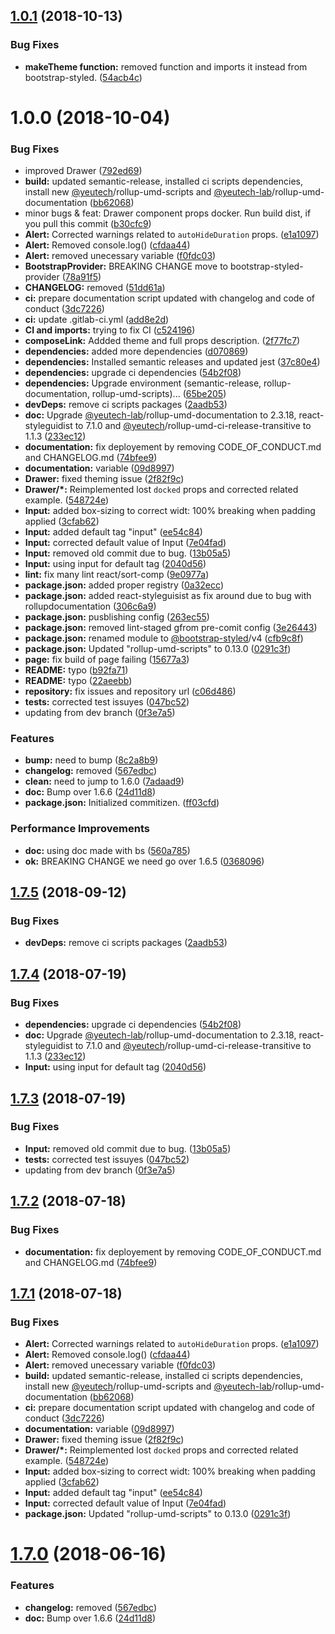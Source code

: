 ## [1.0.1](https://module.kopaxgroup.com/bootstrap-styled/v4/compare/v1.0.0...v1.0.1) (2018-10-13)


### Bug Fixes

* **makeTheme function:** removed function and imports it instead from bootstrap-styled. ([54acb4c](https://module.kopaxgroup.com/bootstrap-styled/v4/commit/54acb4c))

# 1.0.0 (2018-10-04)


### Bug Fixes

* improved Drawer ([792ed69](https://module.kopaxgroup.com/bootstrap-styled/v4/commit/792ed69))
* **build:** updated semantic-release, installed ci scripts dependencies, install new [@yeutech](https://module.kopaxgroup.com/yeutech)/rollup-umd-scripts and [@yeutech-lab](https://module.kopaxgroup.com/yeutech-lab)/rollup-umd-documentation ([bb62068](https://module.kopaxgroup.com/bootstrap-styled/v4/commit/bb62068))
* minor bugs & feat: Drawer component props docker. Run build dist, if you pull this commit ([b30cfc9](https://module.kopaxgroup.com/bootstrap-styled/v4/commit/b30cfc9))
* **Alert:** Corrected warnings related to `autoHideDuration` props. ([e1a1097](https://module.kopaxgroup.com/bootstrap-styled/v4/commit/e1a1097))
* **Alert:** Removed console.log() ([cfdaa44](https://module.kopaxgroup.com/bootstrap-styled/v4/commit/cfdaa44))
* **Alert:** removed unecessary variable ([f0fdc03](https://module.kopaxgroup.com/bootstrap-styled/v4/commit/f0fdc03))
* **BootstrapProvider:** BREAKING CHANGE move to bootstrap-styled-provider ([78a91f5](https://module.kopaxgroup.com/bootstrap-styled/v4/commit/78a91f5))
* **CHANGELOG:** removed ([51dd61a](https://module.kopaxgroup.com/bootstrap-styled/v4/commit/51dd61a))
* **ci:** prepare documentation script updated with changelog and code of conduct ([3dc7226](https://module.kopaxgroup.com/bootstrap-styled/v4/commit/3dc7226))
* **ci:** update .gitlab-ci.yml ([add8e2d](https://module.kopaxgroup.com/bootstrap-styled/v4/commit/add8e2d))
* **CI and imports:** trying to fix CI ([c524196](https://module.kopaxgroup.com/bootstrap-styled/v4/commit/c524196))
* **composeLink:** Addded theme and full props description. ([2f77fc7](https://module.kopaxgroup.com/bootstrap-styled/v4/commit/2f77fc7))
* **dependencies:** added more dependencies ([d070869](https://module.kopaxgroup.com/bootstrap-styled/v4/commit/d070869))
* **dependencies:** Installed semantic releases and updated jest ([37c80e4](https://module.kopaxgroup.com/bootstrap-styled/v4/commit/37c80e4))
* **dependencies:** upgrade ci dependencies ([54b2f08](https://module.kopaxgroup.com/bootstrap-styled/v4/commit/54b2f08))
* **dependencies:** Upgrade environment (semantic-release, rollup-documentation, rollup-umd-scripts)... ([65be205](https://module.kopaxgroup.com/bootstrap-styled/v4/commit/65be205))
* **devDeps:** remove ci scripts packages ([2aadb53](https://module.kopaxgroup.com/bootstrap-styled/v4/commit/2aadb53))
* **doc:** Upgrade [@yeutech-lab](https://module.kopaxgroup.com/yeutech-lab)/rollup-umd-documentation to 2.3.18, react-styleguidist to 7.1.0 and [@yeutech](https://module.kopaxgroup.com/yeutech)/rollup-umd-ci-release-transitive to 1.1.3 ([233ec12](https://module.kopaxgroup.com/bootstrap-styled/v4/commit/233ec12))
* **documentation:** fix deployement by removing CODE_OF_CONDUCT.md and CHANGELOG.md ([74bfee9](https://module.kopaxgroup.com/bootstrap-styled/v4/commit/74bfee9))
* **documentation:** variable ([09d8997](https://module.kopaxgroup.com/bootstrap-styled/v4/commit/09d8997))
* **Drawer:** fixed theming issue ([2f82f9c](https://module.kopaxgroup.com/bootstrap-styled/v4/commit/2f82f9c))
* **Drawer/*:** Reimplemented lost `docked` props and corrected related example. ([548724e](https://module.kopaxgroup.com/bootstrap-styled/v4/commit/548724e))
* **Input:** added box-sizing to correct widt: 100% breaking when padding applied ([3cfab62](https://module.kopaxgroup.com/bootstrap-styled/v4/commit/3cfab62))
* **Input:** added default tag "input" ([ee54c84](https://module.kopaxgroup.com/bootstrap-styled/v4/commit/ee54c84))
* **Input:** corrected default value of Input ([7e04fad](https://module.kopaxgroup.com/bootstrap-styled/v4/commit/7e04fad))
* **Input:** removed old commit due to bug. ([13b05a5](https://module.kopaxgroup.com/bootstrap-styled/v4/commit/13b05a5))
* **Input:** using input for default tag ([2040d56](https://module.kopaxgroup.com/bootstrap-styled/v4/commit/2040d56))
* **lint:** fix many lint react/sort-comp ([9e0977a](https://module.kopaxgroup.com/bootstrap-styled/v4/commit/9e0977a))
* **package.json:** added proper registry ([0a32ecc](https://module.kopaxgroup.com/bootstrap-styled/v4/commit/0a32ecc))
* **package.json:** added react-styleguisist as fix around due to bug with rollupdocumentation ([306c6a9](https://module.kopaxgroup.com/bootstrap-styled/v4/commit/306c6a9))
* **package.json:** pusblishing config ([263ec55](https://module.kopaxgroup.com/bootstrap-styled/v4/commit/263ec55))
* **package.json:** removed lint-staged gfrom pre-comit config ([3e26443](https://module.kopaxgroup.com/bootstrap-styled/v4/commit/3e26443))
* **package.json:** renamed module to [@bootstrap-styled](https://module.kopaxgroup.com/bootstrap-styled)/v4 ([cfb9c8f](https://module.kopaxgroup.com/bootstrap-styled/v4/commit/cfb9c8f))
* **package.json:** Updated "rollup-umd-scripts" to 0.13.0 ([0291c3f](https://module.kopaxgroup.com/bootstrap-styled/v4/commit/0291c3f))
* **page:** fix build of page failing ([15677a3](https://module.kopaxgroup.com/bootstrap-styled/v4/commit/15677a3))
* **README:** typo ([b92fa71](https://module.kopaxgroup.com/bootstrap-styled/v4/commit/b92fa71))
* **README:** typo ([22aeebb](https://module.kopaxgroup.com/bootstrap-styled/v4/commit/22aeebb))
* **repository:** fix issues and repository url ([c06d486](https://module.kopaxgroup.com/bootstrap-styled/v4/commit/c06d486))
* **tests:** corrected test issuyes ([047bc52](https://module.kopaxgroup.com/bootstrap-styled/v4/commit/047bc52))
* updating from dev branch ([0f3e7a5](https://module.kopaxgroup.com/bootstrap-styled/v4/commit/0f3e7a5))


### Features

* **bump:** need to bump ([8c2a8b9](https://module.kopaxgroup.com/bootstrap-styled/v4/commit/8c2a8b9))
* **changelog:** removed ([567edbc](https://module.kopaxgroup.com/bootstrap-styled/v4/commit/567edbc))
* **clean:** need to jump to 1.6.0 ([7adaad9](https://module.kopaxgroup.com/bootstrap-styled/v4/commit/7adaad9))
* **doc:** Bump over 1.6.6 ([24d11d8](https://module.kopaxgroup.com/bootstrap-styled/v4/commit/24d11d8))
* **package.json:** Initialized commitizen. ([ff03cfd](https://module.kopaxgroup.com/bootstrap-styled/v4/commit/ff03cfd))


### Performance Improvements

* **doc:** using doc made with bs ([560a785](https://module.kopaxgroup.com/bootstrap-styled/v4/commit/560a785))
* **ok:** BREAKING CHANGE we need go over 1.6.5 ([0368096](https://module.kopaxgroup.com/bootstrap-styled/v4/commit/0368096))

## [1.7.5](https://module.kopaxgroup.com/bootstrap-styled/bootstrap-styled.yeutech.com/compare/v1.7.4...v1.7.5) (2018-09-12)


### Bug Fixes

* **devDeps:** remove ci scripts packages ([2aadb53](https://module.kopaxgroup.com/bootstrap-styled/bootstrap-styled.yeutech.com/commit/2aadb53))

## [1.7.4](https://module.kopaxgroup.com/bootstrap-styled/bootstrap-styled.yeutech.com/compare/v1.7.3...v1.7.4) (2018-07-19)


### Bug Fixes

* **dependencies:** upgrade ci dependencies ([54b2f08](https://module.kopaxgroup.com/bootstrap-styled/bootstrap-styled.yeutech.com/commit/54b2f08))
* **doc:** Upgrade [@yeutech-lab](https://module.kopaxgroup.com/yeutech-lab)/rollup-umd-documentation to 2.3.18, react-styleguidist to 7.1.0 and [@yeutech](https://module.kopaxgroup.com/yeutech)/rollup-umd-ci-release-transitive to 1.1.3 ([233ec12](https://module.kopaxgroup.com/bootstrap-styled/bootstrap-styled.yeutech.com/commit/233ec12))
* **Input:** using input for default tag ([2040d56](https://module.kopaxgroup.com/bootstrap-styled/bootstrap-styled.yeutech.com/commit/2040d56))

## [1.7.3](https://module.kopaxgroup.com/bootstrap-styled/bootstrap-styled.yeutech.com/compare/v1.7.2...v1.7.3) (2018-07-19)


### Bug Fixes

* **Input:** removed old commit due to bug. ([13b05a5](https://module.kopaxgroup.com/bootstrap-styled/bootstrap-styled.yeutech.com/commit/13b05a5))
* **tests:** corrected test issuyes ([047bc52](https://module.kopaxgroup.com/bootstrap-styled/bootstrap-styled.yeutech.com/commit/047bc52))
* updating from dev branch ([0f3e7a5](https://module.kopaxgroup.com/bootstrap-styled/bootstrap-styled.yeutech.com/commit/0f3e7a5))

## [1.7.2](https://module.kopaxgroup.com/bootstrap-styled/bootstrap-styled.yeutech.com/compare/v1.7.1...v1.7.2) (2018-07-18)


### Bug Fixes

* **documentation:** fix deployement by removing CODE_OF_CONDUCT.md and CHANGELOG.md ([74bfee9](https://module.kopaxgroup.com/bootstrap-styled/bootstrap-styled.yeutech.com/commit/74bfee9))

## [1.7.1](https://module.kopaxgroup.com/bootstrap-styled/bootstrap-styled.yeutech.com/compare/v1.7.0...v1.7.1) (2018-07-18)


### Bug Fixes

* **Alert:** Corrected warnings related to `autoHideDuration` props. ([e1a1097](https://module.kopaxgroup.com/bootstrap-styled/bootstrap-styled.yeutech.com/commit/e1a1097))
* **Alert:** Removed console.log() ([cfdaa44](https://module.kopaxgroup.com/bootstrap-styled/bootstrap-styled.yeutech.com/commit/cfdaa44))
* **Alert:** removed unecessary variable ([f0fdc03](https://module.kopaxgroup.com/bootstrap-styled/bootstrap-styled.yeutech.com/commit/f0fdc03))
* **build:** updated semantic-release, installed ci scripts dependencies, install new [@yeutech](https://module.kopaxgroup.com/yeutech)/rollup-umd-scripts and [@yeutech-lab](https://module.kopaxgroup.com/yeutech-lab)/rollup-umd-documentation ([bb62068](https://module.kopaxgroup.com/bootstrap-styled/bootstrap-styled.yeutech.com/commit/bb62068))
* **ci:** prepare documentation script updated with changelog and code of conduct ([3dc7226](https://module.kopaxgroup.com/bootstrap-styled/bootstrap-styled.yeutech.com/commit/3dc7226))
* **documentation:** variable ([09d8997](https://module.kopaxgroup.com/bootstrap-styled/bootstrap-styled.yeutech.com/commit/09d8997))
* **Drawer:** fixed theming issue ([2f82f9c](https://module.kopaxgroup.com/bootstrap-styled/bootstrap-styled.yeutech.com/commit/2f82f9c))
* **Drawer/*:** Reimplemented lost `docked` props and corrected related example. ([548724e](https://module.kopaxgroup.com/bootstrap-styled/bootstrap-styled.yeutech.com/commit/548724e))
* **Input:** added box-sizing to correct widt: 100% breaking when padding applied ([3cfab62](https://module.kopaxgroup.com/bootstrap-styled/bootstrap-styled.yeutech.com/commit/3cfab62))
* **Input:** added default tag "input" ([ee54c84](https://module.kopaxgroup.com/bootstrap-styled/bootstrap-styled.yeutech.com/commit/ee54c84))
* **Input:** corrected default value of Input ([7e04fad](https://module.kopaxgroup.com/bootstrap-styled/bootstrap-styled.yeutech.com/commit/7e04fad))
* **package.json:** Updated "rollup-umd-scripts" to 0.13.0 ([0291c3f](https://module.kopaxgroup.com/bootstrap-styled/bootstrap-styled.yeutech.com/commit/0291c3f))

# [1.7.0](https://module.kopaxgroup.com/bootstrap-styled/bootstrap-styled.yeutech.com/compare/v1.6.6...v1.7.0) (2018-06-16)


### Features

* **changelog:** removed ([567edbc](https://module.kopaxgroup.com/bootstrap-styled/bootstrap-styled.yeutech.com/commit/567edbc))
* **doc:** Bump over 1.6.6 ([24d11d8](https://module.kopaxgroup.com/bootstrap-styled/bootstrap-styled.yeutech.com/commit/24d11d8))

